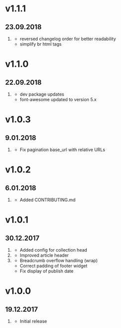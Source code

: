 # v1.1.1
## 23.09.2018

1. [](#improved)
    * reversed changelog order for better readability
    * simplify br html tags

# v1.1.0
## 22.09.2018

1. [](#improved)
    * dev package updates
    * font-awesome updated to version 5.x

# v1.0.3
## 9.01.2018

1. [](#bugfix)
    * Fix pagination base_url with relative URLs

# v1.0.2
## 6.01.2018

1. [](#new)
    * Added CONTRIBUTING.md

# v1.0.1
## 30.12.2017

1. [](#new)
    * Added config for collection head
2. [](#improved)
    * Improved article header
3. [](#bugfix)
    * Breadcrumb overflow handling (wrap)
    * Correct padding of footer widget
    * Fix display of publish date

# v1.0.0
## 19.12.2017

1. [](#new)
    * Initial release
